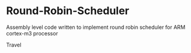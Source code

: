 # Round-Robin-Scheduler
Assembly level code written to implement round robin scheduler for ARM cortex-m3 processor 

Travel
